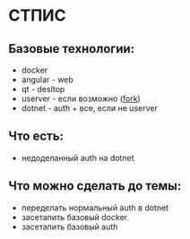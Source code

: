# СТПИС

## Базовые технологии:
- docker
- angular - web
- qt - desltop
- userver - если возможно ([fork](https://github.com/userver-framework/service_template))
- dotnet -  auth + все, если не userver

## Что есть:
- недоделанный auth на dotnet

## Что можно сделать до темы:
- переделать нормальный auth в dotnet
- засетапить базовый docker
- засетапить базовый auth
